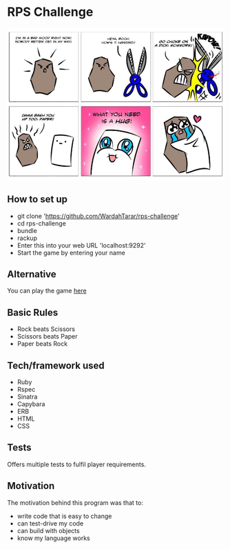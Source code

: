 # RPS Challenge

<img src="https://github.com/WardahTarar/rps-challenge/blob/master/images/t3WT4.jpg?raw=true" >

## How to set up
- git clone 'https://github.com/WardahTarar/rps-challenge'
- cd rps-challenge
- bundle
- rackup
- Enter this into your web URL 'localhost:9292'
- Start the game by entering your name

## Alternative 
You can play the game [here](https://rps-game1.herokuapp.com/)

## Basic Rules
- Rock beats Scissors
- Scissors beats Paper
- Paper beats Rock

## Tech/framework used
- Ruby 
- Rspec 
- Sinatra
- Capybara
- ERB
- HTML
- CSS

## Tests
Offers multiple tests to fulfil player requirements.

## Motivation
The motivation behind this program was that to:
- write code that is easy to change
- can test-drive my code
- can build with objects
- know my language works
